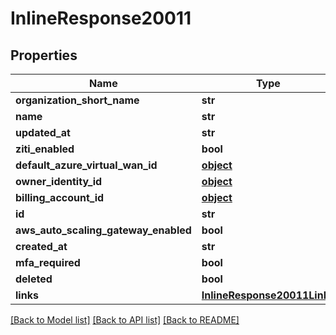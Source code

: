 # InlineResponse20011

## Properties
Name | Type | Description | Notes
------------ | ------------- | ------------- | -------------
**organization_short_name** | **str** |  | 
**name** | **str** |  | 
**updated_at** | **str** |  | 
**ziti_enabled** | **bool** |  | 
**default_azure_virtual_wan_id** | [**object**](.md) |  | 
**owner_identity_id** | [**object**](.md) |  | 
**billing_account_id** | [**object**](.md) |  | 
**id** | **str** |  | 
**aws_auto_scaling_gateway_enabled** | **bool** |  | 
**created_at** | **str** |  | 
**mfa_required** | **bool** |  | 
**deleted** | **bool** |  | 
**links** | [**InlineResponse20011Links**](InlineResponse20011Links.md) |  | 

[[Back to Model list]](../README.md#documentation-for-models) [[Back to API list]](../README.md#documentation-for-api-endpoints) [[Back to README]](../README.md)


